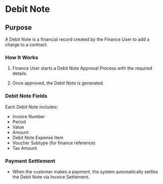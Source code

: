 # Debit Note

## Purpose

A Debit Note is a financial record created by the Finance User to add a charge to a contract.

### How It Works

  1. Finance User starts a Debit Note Approval Process with the required details.

  2. Once approved, the Debit Note is generated.

### Debit Note Fields

Each Debit Note includes:

  - Invoice Number
  - Period
  - Value
  - Amount
  - Debit Note Expense Item
  - Voucher Subtype (for finance reference)
  - Tax Amount

### Payment Settlement

  - When the customer makes a payment, the system automatically settles the Debit Note via Invoice Settlement.